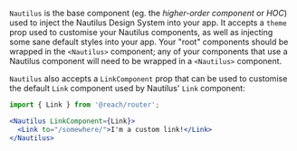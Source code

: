 `Nautilus` is the base component (eg. the _higher-order component_ or _HOC_) used to inject the Nautilus Design System into your app. It accepts a `theme` prop used to customise your Nautilus components, as well as injecting some sane default styles into your app. Your "root" components should be wrapped in the `<Nautilus>` component; any of your components that use a Nautilus component will need to be wrapped in a `<Nautilus>` component.

`Nautilus` also accepts a `LinkComponent` prop that can be used to customise the default `Link` component used by Nautilus' `Link` component:

```jsx
import { Link } from '@reach/router';

<Nautilus LinkComponent={Link}>
  <Link to="/somewhere/">I'm a custom link!</Link>
</Nautilus>
```
